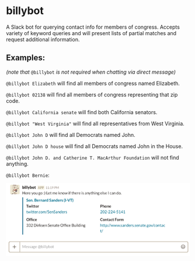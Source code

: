 # billybot

A Slack bot for querying contact info for members of congress. 
Accepts variety of keyword queries and will present lists of partial matches and request additional information.

## Examples:
*(note that* `@billybot` *is not required when chatting via direct message)*

`@billybot Elizabeth` will find all members of congress named Elizabeth.

`@billybot 02138` will find all members of congress representing that zip code.

`@billybot California senate` will find both California senators.

`@billybot "West Virginia"` will find all representatives from West Virginia.

`@billybot John D` will find all Democrats named John.

`@billybot John D house` will find all Democrats named John in the House.

`@billybot John D. and Catherine T. MacArthur Foundation` will not find anything.

`@billybot Bernie`:

![results for Bernie Sanders](example.png)

